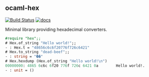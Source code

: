 ## ocaml-hex

[![Build Status](https://travis-ci.org/mirage/ocaml-hex.svg)](https://travis-ci.org/mirage/ocaml-hex)
[![docs](https://img.shields.io/badge/doc-online-blue.svg)](https://mirage.github.io/ocaml-hex/Hex.html)

Minimal library providing hexadecimal converters.

```ocaml
#require "hex";;
# Hex.of_string "Hello world!";;
- : Hex.t = "48656c6c6f20776f726c6421"
# Hex.to_string "dead-beef";;
- : string = "ޭ��"
# Hex.hexdump (Hex.of_string "Hello world!\n")
00000000: 4865 6c6c 6f20 776f 726c 6421 0a        Hello world!.
- : unit = ()
```